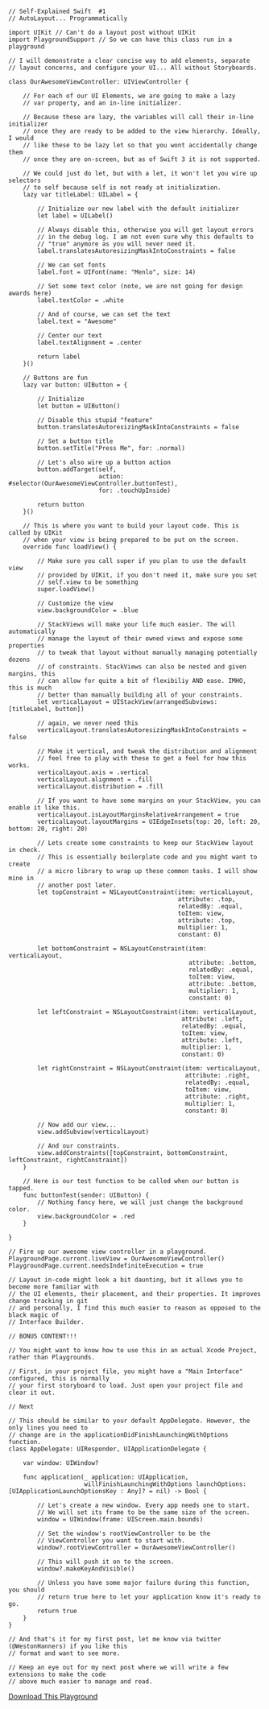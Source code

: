 <!--
Title: Self-Explained Swift #1
Description: Learn Programmatic Autolayout by Example
Date: 2016/12/28
Template: post
Blog: true
-->

<pre><code class='language-swift'>
// Self-Explained Swift  #1
// AutoLayout... Programmatically

import UIKit // Can't do a layout post without UIKit
import PlaygroundSupport // So we can have this class run in a playground

// I will demonstrate a clear concise way to add elements, separate
// layout concerns, and configure your UI... All without Storyboards.

class OurAwesomeViewController: UIViewController {
    
    // For each of our UI Elements, we are going to make a lazy
    // var property, and an in-line initializer.
    
    // Because these are lazy, the variables will call their in-line initializer
    // once they are ready to be added to the view hierarchy. Ideally, I would
    // like these to be lazy let so that you wont accidentally change them
    // once they are on-screen, but as of Swift 3 it is not supported.
    
    // We could just do let, but with a let, it won't let you wire up selectors
    // to self because self is not ready at initialization.
    lazy var titleLabel: UILabel = {
        
        // Initialize our new label with the default initializer
        let label = UILabel()
        
        // Always disable this, otherwise you will get layout errors
        // in the debug log. I am not even sure why this defaults to
        // "true" anymore as you will never need it.
        label.translatesAutoresizingMaskIntoConstraints = false
        
        // We can set fonts
        label.font = UIFont(name: "Menlo", size: 14)
        
        // Set some text color (note, we are not going for design awards here)
        label.textColor = .white
        
        // And of course, we can set the text
        label.text = "Awesome"
        
        // Center our text
        label.textAlignment = .center
        
        return label
    }()
    
    // Buttons are fun
    lazy var button: UIButton = {
        
        // Initialize
        let button = UIButton()
        
        // Disable this stupid "feature"
        button.translatesAutoresizingMaskIntoConstraints = false
        
        // Set a button title
        button.setTitle("Press Me", for: .normal)
        
        // Let's also wire up a button action
        button.addTarget(self,
                         action: #selector(OurAwesomeViewController.buttonTest),
                         for: .touchUpInside)
        
        return button
    }()
    
    // This is where you want to build your layout code. This is called by UIKit
    // when your view is being prepared to be put on the screen.
    override func loadView() {
        
        // Make sure you call super if you plan to use the default view
        // provided by UIKit, if you don't need it, make sure you set
        // self.view to be something
        super.loadView()
        
        // Customize the view
        view.backgroundColor = .blue
        
        // StackViews will make your life much easier. The will automatically
        // manage the layout of their owned views and expose some properties
        // to tweak that layout without manually managing potentially dozens
        // of constraints. StackViews can also be nested and given margins, this 
        // can allow for quite a bit of flexibiliy AND ease. IMHO, this is much 
        // better than manually building all of your constraints.
        let verticalLayout = UIStackView(arrangedSubviews: [titleLabel, button])
        
        // again, we never need this
        verticalLayout.translatesAutoresizingMaskIntoConstraints = false
        
        // Make it vertical, and tweak the distribution and alignment
        // feel free to play with these to get a feel for how this works.
        verticalLayout.axis = .vertical
        verticalLayout.alignment = .fill
        verticalLayout.distribution = .fill
        
        // If you want to have some margins on your StackView, you can enable it like this.
        verticalLayout.isLayoutMarginsRelativeArrangement = true
        verticalLayout.layoutMargins = UIEdgeInsets(top: 20, left: 20, bottom: 20, right: 20)
        
        // Lets create some constraints to keep our StackView layout in check.
        // This is essentially boilerplate code and you might want to create
        // a micro library to wrap up these common tasks. I will show mine in
        // another post later.
        let topConstraint = NSLayoutConstraint(item: verticalLayout,
                                               attribute: .top,
                                               relatedBy: .equal,
                                               toItem: view,
                                               attribute: .top,
                                               multiplier: 1,
                                               constant: 0)
        
        let bottomConstraint = NSLayoutConstraint(item: verticalLayout,
                                                  attribute: .bottom,
                                                  relatedBy: .equal,
                                                  toItem: view,
                                                  attribute: .bottom,
                                                  multiplier: 1,
                                                  constant: 0)
        
        let leftConstraint = NSLayoutConstraint(item: verticalLayout,
                                                attribute: .left,
                                                relatedBy: .equal,
                                                toItem: view,
                                                attribute: .left,
                                                multiplier: 1,
                                                constant: 0)
        
        let rightConstraint = NSLayoutConstraint(item: verticalLayout,
                                                 attribute: .right,
                                                 relatedBy: .equal,
                                                 toItem: view,
                                                 attribute: .right,
                                                 multiplier: 1,
                                                 constant: 0)
        
        // Now add our view...
        view.addSubview(verticalLayout)
        
        // And our constraints.
        view.addConstraints([topConstraint, bottomConstraint, leftConstraint, rightConstraint])
    }
    
    // Here is our test function to be called when our button is tapped.
    func buttonTest(sender: UIButton) {
        // Nothing fancy here, we will just change the background color.
        view.backgroundColor = .red
    }
    
}

// Fire up our awesome view controller in a playground.
PlaygroundPage.current.liveView = OurAwesomeViewController()
PlaygroundPage.current.needsIndefiniteExecution = true

// Layout in-code might look a bit daunting, but it allows you to become more familiar with
// the UI elements, their placement, and their properties. It improves change tracking in git
// and personally, I find this much easier to reason as opposed to the black magic of
// Interface Builder.

// BONUS CONTENT!!!

// You might want to know how to use this in an actual Xcode Project, rather than Playgrounds.

// First, in your project file, you might have a "Main Interface" configured, this is normally
// your first storyboard to load. Just open your project file and clear it out.

// Next

// This should be similar to your default AppDelegate. However, the only lines you need to
// change are in the applicationDidFinishLaunchingWithOptions function.
class AppDelegate: UIResponder, UIApplicationDelegate {
    
    var window: UIWindow?
    
    func application(_ application: UIApplication,
                     willFinishLaunchingWithOptions launchOptions: [UIApplicationLaunchOptionsKey : Any]? = nil) -> Bool {
    
        // Let's create a new window. Every app needs one to start.
        // We will set its frame to be the same size of the screen.
        window = UIWindow(frame: UIScreen.main.bounds)
        
        // Set the window's rootViewController to be the
        // ViewController you want to start with.
        window?.rootViewController = OurAwesomeViewController()
        
        // This will push it on to the screen.
        window?.makeKeyAndVisible()
        
        // Unless you have some major failure during this function, you should
        // return true here to let your application know it's ready to go.
        return true
    }
}

// And that's it for my first post, let me know via twitter (@WestonHanners) if you like this
// format and want to see more.

// Keep an eye out for my next post where we will write a few extensions to make the code
// above much easier to manage and read.
</code></pre>

[Download This Playground][1]

[1]: content/downloads/1-Layout.zip